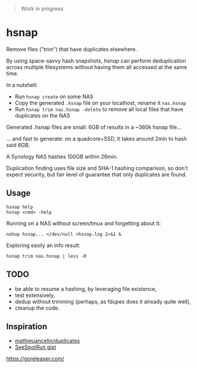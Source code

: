 > Work in progress

# hsnap
Remove files ("trim") that have duplicates elsewhere.

By using space-savvy hash snapshots, *hsnap* can perform deduplication across
multiple filesystems without having them all accessed at the same time.

In a nutshell:
- Run ```hsnap create``` on some NAS
- Copy the generated ```.hsnap``` file on your localhost, rename it ```nas.hsnap```
- Run ```hsnap trim nas.hsnap -delete``` to remove all local files that have duplicates
on the NAS

Generated .hsnap files are small: 6GB of results in a ~360k hsnap file...

... and fast to generate: on a quadcore+SSD, it takes around 2min to hash said 6GB.

A Synology NAS hashes 100GB within 26min.

Duplication finding uses file size and SHA-1 hashing comparison, so don't expect security, 
but fair level of guarantee that only duplicates are found.

## Usage
    
    hsnap help
    hsnap <cmd> -help

Running on a NAS without screen/tmux and forgetting about it:

    nohup hsnap... </dev/null >hsnap.log 2>&1 &

Exploring easily an info result:

    hsnap trim nas.hsnap | less -R

## TODO
- be able to resume a hashing, by leveraging file existence,
- test extensively,
- dedup without trimming (perhaps, as fdupes does it already quite well),
- cleanup the code.

## Inspiration
- [mathieuancelin/duplicates](https://github.com/mathieuancelin/duplicates/blob/master/duplicates.go)
- [SeeSpotRun gist](https://gist.github.com/SeeSpotRun/456b88424841d7ae735f)

https://goreleaser.com/
